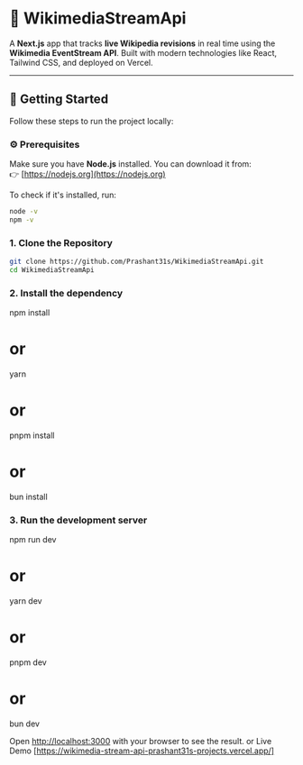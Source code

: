# 📡 WikimediaStreamApi

A **Next.js** app that tracks **live Wikipedia revisions** in real time using the **Wikimedia EventStream API**. Built with modern technologies like React, Tailwind CSS, and deployed on Vercel.

---

## 🚀 Getting Started

Follow these steps to run the project locally:

### ⚙️ Prerequisites

Make sure you have **Node.js** installed. You can download it from:  
👉 [https://nodejs.org](https://nodejs.org)

To check if it's installed, run:

```bash
node -v
npm -v

```
### 1. Clone the Repository

```bash
git clone https://github.com/Prashant31s/WikimediaStreamApi.git
cd WikimediaStreamApi

```
### 2. Install the dependency
npm install
# or
yarn
# or
pnpm install
# or
bun install

### 3. Run the development server
npm run dev
# or
yarn dev
# or
pnpm dev
# or
bun dev

Open [http://localhost:3000](http://localhost:3000) with your browser to see the result.
or 
Live Demo [https://wikimedia-stream-api-prashant31s-projects.vercel.app/] 
